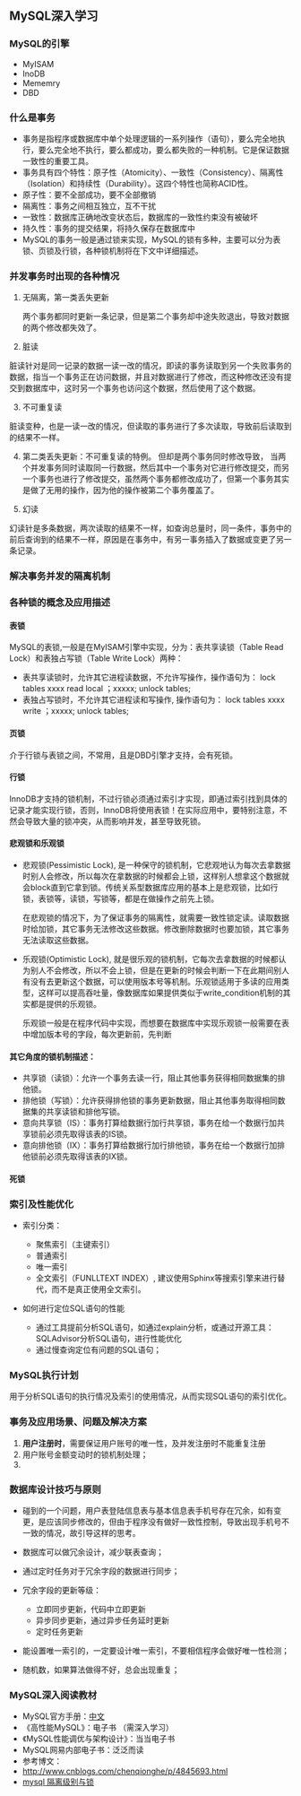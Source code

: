 ## MySQL深入学习
### MySQL的引擎
* MyISAM 
* InoDB
* Mememry
* DBD


### 什么是事务
* 事务是指程序或数据库中单个处理逻辑的一系列操作（语句），要么完全地执行，要么完全地不执行，要么都成功，要么都失败的一种机制。它是保证数据一致性的重要工具。
* 事务具有四个特性：原子性（Atomicity）、一致性（Consistency）、隔离性（Isolation）和持续性（Durability）。这四个特性也简称ACID性。
 * 原子性：要不全部成功，要不全部撤销
 * 隔离性：事务之间相互独立，互不干扰
 * 一致性：数据库正确地改变状态后，数据库的一致性约束没有被破坏
 * 持久性：事务的提交结果，将持久保存在数据库中
* MySQL的事务一般是通过锁来实现，MySQL的锁有多种，主要可以分为表锁、页锁及行锁，各种锁机制将在下文中详细描述。


### 并发事务时出现的各种情况
1. 无隔离，第一类丢失更新

   两个事务都同时更新一条记录，但是第二个事务却中途失败退出，导致对数据的两个修改都失效了。

2. 脏读

  脏读针对是同一记录的数据一读一改的情况，即读的事务读取到另一个失败事务的数据，指当一个事务正在访问数据，并且对数据进行了修改，而这种修改还没有提交到数据库中，这时另一个事务也访问这个数据，然后使用了这个数据。

3. 不可重复读

  脏读变种，也是一读一改的情况，但读取的事务进行了多次读取，导致前后读取到的结果不一样。
  
4. 第二类丢失更新：不可重复读的特例。 但却是两个事务同时修改导致， 当两个并发事务同时读取同一行数据，然后其中一个事务对它进行修改提交，而另一个事务也进行了修改提交，虽然两个事务都修改成功了，但第一个事务其实是做了无用的操作，因为他的操作被第二个事务覆盖了。
  
5. 幻读

  幻读针是多条数据，两次读取的结果不一样，如查询总量时，同一条件，事务中的前后查询到的结果不一样，原因是在事务中，有另一事务插入了数据或变更了另一条记录。 

### 解决事务并发的隔离机制


### 各种锁的概念及应用描述

#### 表锁
 
 MySQL的表锁,一般是在MyISAM引擎中实现，分为：表共享读锁（Table Read Lock）和表独占写锁（Table Write Lock）两种：
 
 * 表共享读锁时，允许其它进程读数据，不允许写操作，操作语句为： lock tables xxxx read local ；xxxxx;  unlock tables; 
 * 表独占写锁时，不允许其它进程读和写操作, 操作语句为： lock tables xxxx write ；xxxxx;  unlock tables; 
 

#### 页锁
介于行锁与表锁之间，不常用，且是DBD引擎才支持，会有死锁。

#### 行锁
  InnoDB才支持的锁机制，不过行锁必须通过索引才实现，即通过索引找到具体的记录才能实现行锁，否则，InnoDB将使用表锁！在实际应用中，要特别注意，不然会导致大量的锁冲突，从而影响并发，甚至导致死锁。

#### 悲观锁和乐观锁
* 悲观锁(Pessimistic Lock), 是一种保守的锁机制，它悲观地认为每次去拿数据时别人会修改，所以每次在拿数据的时候都会上锁，这样别人想拿这个数据就会block直到它拿到锁。传统关系型数据库应用的基本上是悲观锁，比如行锁，表锁等，读锁，写锁等，都是在做操作之前先上锁。

  在悲观锁的情况下，为了保证事务的隔离性，就需要一致性锁定读。读取数据时给加锁，其它事务无法修改这些数据。修改删除数据时也要加锁，其它事务无法读取这些数据。

* 乐观锁(Optimistic Lock), 就是很乐观的锁机制，它每次去拿数据的时候都认为别人不会修改，所以不会上锁，但是在更新的时候会判断一下在此期间别人有没有去更新这个数据，可以使用版本号等机制。乐观锁适用于多读的应用类型，这样可以提高吞吐量，像数据库如果提供类似于write_condition机制的其实都是提供的乐观锁。

   乐观锁一般是在程序代码中实现，而想要在数据库中实现乐观锁一般需要在表中增加版本号的字段，每次更新前，先判断

#### 其它角度的锁机制描述：

* 共享锁（读锁）：允许一个事务去读一行，阻止其他事务获得相同数据集的排他锁。
* 排他锁（写锁）：允许获得排他锁的事务更新数据，阻止其他事务取得相同数据集的共享读锁和排他写锁。
* 意向共享锁（IS）：事务打算给数据行加行共享锁，事务在给一个数据行加共享锁前必须先取得该表的IS锁。
* 意向排他锁（IX）：事务打算给数据行加行排他锁，事务在给一个数据行加排他锁前必须先取得该表的IX锁。

#### 死锁



### 索引及性能优化
* 索引分类：
  * 聚焦索引（主键索引）
  * 普通索引
  * 唯一索引
  * 全文索引（FUNLLTEXT INDEX）, 建议使用Sphinx等搜索引擎来进行替代，而不是真正使用全文索引。
  
* 如何进行定位SQL语句的性能
  * 通过工具提前分析SQL语句，如通过explain分析，或通过开源工具：SQLAdvisor分析SQL语句，进行性能优化
  * 通过慢查询定位有问题的SQL语句；

### MySQL执行计划
用于分析SQL语句的执行情况及索引的使用情况，从而实现SQL语句的索引优化。


### 事务及应用场景、问题及解决方案
1. **用户注册时**，需要保证用户账号的唯一性，及并发注册时不能重复注册
2. 用户账号金额变动时的锁机制处理；
3. 


### 数据库设计技巧与原则

* 碰到的一个问题，用户表登陆信息表与基本信息表手机号存在冗余，如有变更，是应该同步修改的，但由于程序没有做好一致性控制，导致出现手机号不一致的情况，故引导这样的思考。
* 数据库可以做冗余设计，减少联表查询；
* 通过定时任务对于冗余字段的数据进行同步；
* 冗余字段的更新等级：
  * 立即同步更新，代码中立即更新
  * 异步同步更新，通过异步任务延时更新
  * 定时任务更新

* 能设置唯一索引的，一定要设计唯一索引，不要相信程序会做好唯一性检测；
* 随机数，如果算法做得不好，总会出现重复；

### MySQL深入阅读教材

*  MySQL官方手册：[中文](http://doc.mysql.cn/mysql5/refman-5.1-zh.html-chapter/)
* 《高性能MySQL》：电子书 （需深入学习）
* 《MySQL性能调优与架构设计》：当当电子书
* MySQL网易内部电子书：泛泛而读
* 参考博文：
 * http://www.cnblogs.com/chenqionghe/p/4845693.html
 * [mysql 隔离级别与锁 ](http://blog.csdn.net/pingnanlee/article/details/41824389) 


